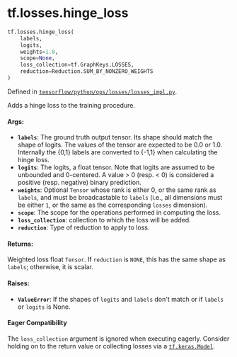 <div itemscope itemtype="http://developers.google.com/ReferenceObject">
<meta itemprop="name" content="tf.losses.hinge_loss" />
<meta itemprop="path" content="Stable" />
</div>

# tf.losses.hinge_loss

``` python
tf.losses.hinge_loss(
    labels,
    logits,
    weights=1.0,
    scope=None,
    loss_collection=tf.GraphKeys.LOSSES,
    reduction=Reduction.SUM_BY_NONZERO_WEIGHTS
)
```



Defined in [`tensorflow/python/ops/losses/losses_impl.py`](https://www.tensorflow.org/code/tensorflow/python/ops/losses/losses_impl.py).

Adds a hinge loss to the training procedure.

#### Args:

* <b>`labels`</b>: The ground truth output tensor. Its shape should match the shape of
    logits. The values of the tensor are expected to be 0.0 or 1.0. Internally
    the {0,1} labels are converted to {-1,1} when calculating the hinge loss.
* <b>`logits`</b>: The logits, a float tensor. Note that logits are assumed to be
    unbounded and 0-centered. A value > 0 (resp. < 0) is considered a positive
    (resp. negative) binary prediction.
* <b>`weights`</b>: Optional `Tensor` whose rank is either 0, or the same rank as
    `labels`, and must be broadcastable to `labels` (i.e., all dimensions must
    be either `1`, or the same as the corresponding `losses` dimension).
* <b>`scope`</b>: The scope for the operations performed in computing the loss.
* <b>`loss_collection`</b>: collection to which the loss will be added.
* <b>`reduction`</b>: Type of reduction to apply to loss.


#### Returns:

Weighted loss float `Tensor`. If `reduction` is `NONE`, this has the same
shape as `labels`; otherwise, it is scalar.


#### Raises:

* <b>`ValueError`</b>: If the shapes of `logits` and `labels` don't match or
    if `labels` or `logits` is None.



#### Eager Compatibility
The `loss_collection` argument is ignored when executing eagerly. Consider
holding on to the return value or collecting losses via a <a href="../../tf/keras/models/Model.md"><code>tf.keras.Model</code></a>.

